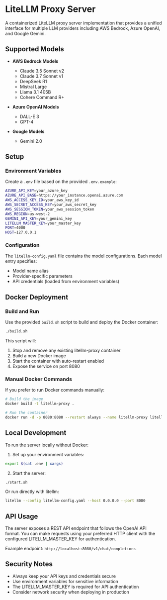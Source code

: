 # LiteLLM Proxy Server

A containerized LiteLLM proxy server implementation that provides a unified interface for multiple LLM providers including AWS Bedrock, Azure OpenAI, and Google Gemini.

## Supported Models

- **AWS Bedrock Models**
  - Claude 3.5 Sonnet v2
  - Claude 3.7 Sonnet v1
  - DeepSeek R1
  - Mistral Large
  - Llama 3.1 405B
  - Cohere Command R+

- **Azure OpenAI Models**
  - DALL-E 3
  - GPT-4

- **Google Models**
  - Gemini 2.0

## Setup

### Environment Variables

Create a `.env` file based on the provided `.env.example`:

```bash
AZURE_API_KEY=your_azure_key
AZURE_API_BASE=https://your_instance.openai.azure.com
AWS_ACCESS_KEY_ID=your_aws_key_id
AWS_SECRET_ACCESS_KEY=your_aws_secret_key
AWS_SESSION_TOKEN=your_aws_session_token
AWS_REGION=us-west-2
GEMINI_API_KEY=your_gemini_key
LITELLM_MASTER_KEY=your_master_key
PORT=4000
HOST=127.0.0.1
```

### Configuration

The `litellm-config.yaml` file contains the model configurations. Each model entry specifies:
- Model name alias
- Provider-specific parameters
- API credentials (loaded from environment variables)

## Docker Deployment

### Build and Run

Use the provided `build.sh` script to build and deploy the Docker container:

```bash
./build.sh
```

This script will:
1. Stop and remove any existing litellm-proxy container
2. Build a new Docker image
3. Start the container with auto-restart enabled
4. Expose the service on port 8080

### Manual Docker Commands

If you prefer to run Docker commands manually:

```bash
# Build the image
docker build -t litellm-proxy .

# Run the container
docker run -d -p 8080:8080 --restart always --name litellm-proxy litellm-proxy
```

## Local Development

To run the server locally without Docker:

1. Set up your environment variables:
```bash
export $(cat .env | xargs)
```

2. Start the server:
```bash
./start.sh
```

Or run directly with litellm:
```bash
litellm --config litellm-config.yaml --host 0.0.0.0 --port 8080
```

## API Usage

The server exposes a REST API endpoint that follows the OpenAI API format. You can make requests using your preferred HTTP client with the configured LITELLM_MASTER_KEY for authentication.

Example endpoint: `http://localhost:8080/v1/chat/completions`

## Security Notes

- Always keep your API keys and credentials secure
- Use environment variables for sensitive information
- The LITELLM_MASTER_KEY is required for API authentication
- Consider network security when deploying in production
